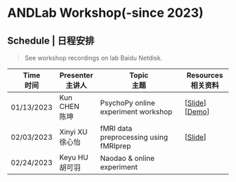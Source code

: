 # ANDLab Workshop(-since 2023)

## Schedule | 日程安排

> See workshop recordings on lab Baidu Netdisk.

| Time<br>时间 | Presenter<br>主讲人 | Topic<br>主题 | Resources<br>相关资料 |
| ------------- | ------------- | ------------- | ------------- |
|   01/13/2023  | Kun CHEN<br>陈坤 | PsychoPy online experiment workshop | [[Slide](./workshop_materials/20230113_psychopy%20online%20experiment/Psychopy%20online%20experiment%20workshop.pdf)] [[Demo](./workshop_materials/20230113_psychopy%20online%20experiment/online_experiment_demo)] |
|   02/03/2023  | Xinyi XU<br>徐心怡 | fMRI data preprocessing using fMRIprep | [[Slide](./workshop_materials/20230203_fMRI%20preprocessing%20with%20fMRIPrep/workshop-fmriprep-xinyi0203.pdf)] |
|   02/24/2023  | Keyu HU<br>胡可羽 | Naodao & online experiment |  |
